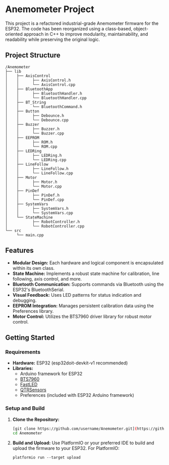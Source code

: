 # Anemometer Project

This project is a refactored industrial-grade Anemometer firmware for the ESP32. The code has been reorganized using a class-based, object-oriented approach in C++ to improve modularity, maintainability, and readability while preserving the original logic.

## Project Structure
```
/Anemometer
├── lib
│    ├── AxisControl
│    │      ├── AxisControl.h
│    │      └── AxisControl.cpp
│    ├── BluetoothApp
│    │      ├── BluetoothHandler.h
│    │      └── BluetoothHandler.cpp
│    ├── BT_String
│    │      └── BluetoothCommand.h
│    ├── Button
│    │      ├── Debounce.h
│    │      └── Debounce.cpp
│    ├── Buzzer
│    │      ├── Buzzer.h
│    │      └── Buzzer.cpp
│    ├── EEPROM
│    │      ├── ROM.h
│    │      └── ROM.cpp
│    ├── LEDRing
│    │      ├── LEDRing.h
│    │      └── LEDRing.cpp
│    ├── LineFollow
│    │      ├── LineFollow.h
│    │      └── LineFollow.cpp
│    ├── Motor
│    │      ├── Motor.h
│    │      └── Motor.cpp
│    ├── PinDef
│    │      ├── PinDef.h
│    │      └── PinDef.cpp
│    ├── SystemVars
│    │      ├── SystemVars.h
│    │      └── SystemVars.cpp
│    └── StateMachine
│           ├── RobotController.h
│           └── RobotController.cpp
└── src
     └── main.cpp
```

## Features

- **Modular Design:** Each hardware and logical component is encapsulated within its own class.
- **State Machine:** Implements a robust state machine for calibration, line following, axis control, and more.
- **Bluetooth Communication:** Supports commands via Bluetooth using the ESP32's BluetoothSerial.
- **Visual Feedback:** Uses LED patterns for status indication and debugging.
- **EEPROM Integration:** Manages persistent calibration data using the Preferences library.
- **Motor Control:** Utilizes the BTS7960 driver library for robust motor control.

## Getting Started

### Requirements

- **Hardware:** ESP32 (esp32doit-devkit-v1 recommended)  
- **Libraries:** 
  - Arduino framework for ESP32  
  - [BTS7960](https://github.com/your-library-url)  
  - [FastLED](http://fastled.io/)  
  - [QTRSensors](https://www.pololu.com/docs/0J18)  
  - Preferences (included with ESP32 Arduino framework)

### Setup and Build

1. **Clone the Repository:**

   ```bash
   [git clone https://github.com/username/Anemometer.git](https://github.com/austin207/Class-based-Anemometer-Architecture.git)
   cd Anemometer
2. **Build and Upload:**
    Use PlatformIO or your preferred IDE to build and upload the firmware to your ESP32.
    For PlatformIO:
    ```
    platformio run --target upload
    ```
